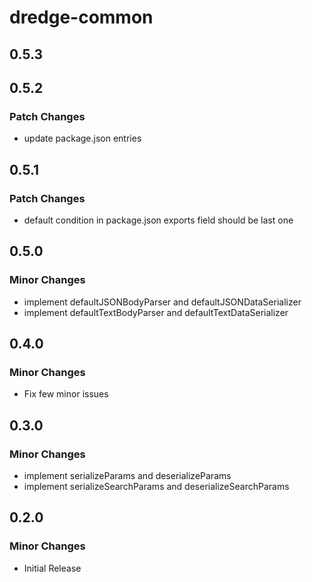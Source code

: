 # dredge-common

## 0.5.3

## 0.5.2

### Patch Changes

- update package.json entries

## 0.5.1

### Patch Changes

- default condition in package.json exports field should be last one

## 0.5.0

### Minor Changes

- implement defaultJSONBodyParser and defaultJSONDataSerializer
- implement defaultTextBodyParser and defaultTextDataSerializer

## 0.4.0

### Minor Changes

- Fix few minor issues

## 0.3.0

### Minor Changes

- implement serializeParams and deserializeParams
- implement serializeSearchParams and deserializeSearchParams

## 0.2.0

### Minor Changes

- Initial Release
